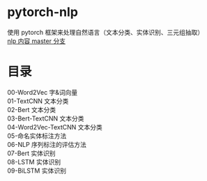 # pytorch-nlp
使用 pytorch 框架来处理自然语言（文本分类、实体识别、三元组抽取）   
[nlp 内容 master 分支](https://github.com/mzc421/pytorch-nlp/tree/master)
# 目录          
00-Word2Vec 字&词向量             
01-TextCNN 文本分类                
02-Bert 文本分类                 
03-Bert-TextCNN 文本分类          
04-Word2Vec-TextCNN 文本分类       
05-命名实体标注方法       
06-NLP 序列标注的评估方法           
07-Bert 实体识别          
08-LSTM 实体识别           
09-BiLSTM 实体识别   
